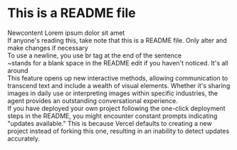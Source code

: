 # This is a README file
Newcontent Lorem ipsum dolor sit amet <br />
If anyone's reading this, take note that this is a README file. Only alter and make changes if necessary <br />
To use a newline, you use br tag at the end of the sentence <br />
~stands for a blank space in the README edit if you haven't noticed. It's all around <br />
This feature opens up new interactive methods, allowing communication to transcend text and include a wealth of visual elements. Whether it's sharing images in daily use or interpreting images within specific industries, the agent provides an outstanding conversational experience. <br />
If you have deployed your own project following the one-click deployment steps in the README, you might encounter constant prompts indicating "updates available." This is because Vercel defaults to creating a new project instead of forking this one, resulting in an inability to detect updates accurately. <br />
